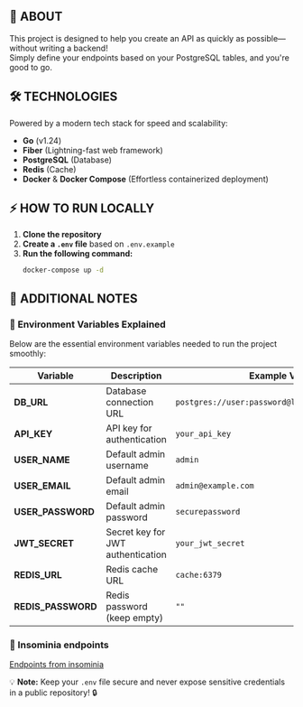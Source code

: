## 🚀 ABOUT

This project is designed to help you create an API as quickly as possible—without writing a backend!  
Simply define your endpoints based on your PostgreSQL tables, and you're good to go.

## 🛠 TECHNOLOGIES

Powered by a modern tech stack for speed and scalability:

- **Go** (v1.24)
- **Fiber** (Lightning-fast web framework)
- **PostgreSQL** (Database)
- **Redis** (Cache)
- **Docker** & **Docker Compose** (Effortless containerized deployment)

## ⚡ HOW TO RUN LOCALLY

1. **Clone the repository**
2. **Create a `.env` file** based on `.env.example`
3. **Run the following command:**
   ```sh
   docker-compose up -d
   ```

## 📌 ADDITIONAL NOTES

### 🔑 Environment Variables Explained

Below are the essential environment variables needed to run the project smoothly:

| Variable           | Description                       | Example Value                                    |
| ------------------ | --------------------------------- | ------------------------------------------------ |
| **DB_URL**         | Database connection URL           | `postgres://user:password@localhost:5432/dbname` |
| **API_KEY**        | API key for authentication        | `your_api_key`                                   |
| **USER_NAME**      | Default admin username            | `admin`                                          |
| **USER_EMAIL**     | Default admin email               | `admin@example.com`                              |
| **USER_PASSWORD**  | Default admin password            | `securepassword`                                 |
| **JWT_SECRET**     | Secret key for JWT authentication | `your_jwt_secret`                                |
| **REDIS_URL**      | Redis cache URL                   | `cache:6379`                                     |
| **REDIS_PASSWORD** | Redis password (keep empty)       | `""`                                             |

### 🔑 Insominia endpoints

[Endpoints from insominia](./nocode-api-Insomnia.json)

💡 **Note:** Keep your `.env` file secure and never expose sensitive credentials in a public repository! 🔒
